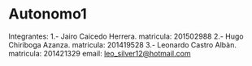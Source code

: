 ﻿# Autonomo1
Integrantes:
1.- Jairo Caicedo Herrera.  matricula: 201502988
2.- Hugo Chiriboga Azanza.  matricula: 201419528
3.- Leonardo Castro Albàn.  matricula: 201421329 email: leo_silver12@hotmail.com
